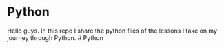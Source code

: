 # Python
Hello guys. In this repo I share the python files of the lessons I take on my journey through Python.
#   P y t h o n  
 